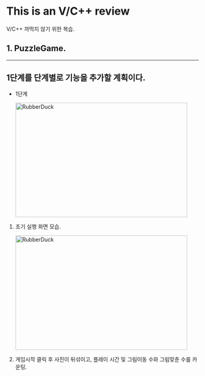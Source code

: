 # This is an V/C++ review

V/C++ 까먹지 않기 위한 복습.

## 1. PuzzleGame.

---
1단계를 단계별로 기능을 추가할 계획이다.
---
- 1단계
  
  <img src="https://user-images.githubusercontent.com/77275513/112713756-1c33a380-8f1a-11eb-8645-ac0d3ff53b48.PNG" width="450px" height="300px" title="100px" alt="RubberDuck"></img><br/>
  
 1. 초기 실행 화면 모습.
  
    <img src="https://user-images.githubusercontent.com/77275513/112713908-05da1780-8f1b-11eb-8ec4-aff97af30a6c.PNG" width="450px" height="300px" title="100px" alt="RubberDuck"></img><br/>
 
 2. 게임시작 클릭 후 사진이 뒤섞이고, 플레이 시간 및 그림이동 수와 그림맞춘 수를 카운팅.
